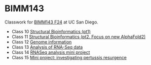 # BIMM143
Classwork for [BIMM143 F24](https://bioboot.github.io/bimm143_F24/) at UC San Diego. 

- Class 10 [ Structural Bioinformatics (pt1)]()
- Class 11 [Structural Bioinformatics (pt2. Focus on new AlphaFold2)]()
- Class 12 [Genome information](https://github.com/Hanoaf/bimm143_github/blob/main/Week12/week%2012%20.pdf)
- Class 13 [Analysis of RNA-Seq data](https://github.com/Hanoaf/bimm143_github/blob/main/Class13/Class13.pdf)
- Class 14 [RNASeq analysis mini project](https://github.com/Hanoaf/bimm143_github/blob/main/Class%2014/lab_14.pdf)
- Class 15 [Mini project: investigating pertussis resurgence](https://github.com/Hanoaf/bimm143_github/blob/main/Class%2015/Class-15.pdf)

